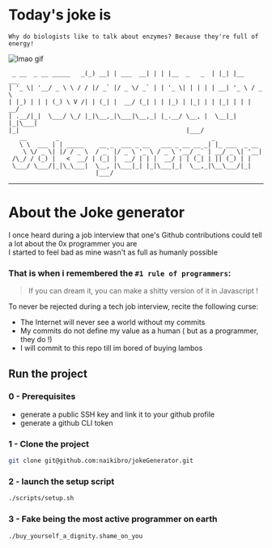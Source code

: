 # Today's joke is

```
Why do biologists like to talk about enzymes? Because they're full of energy!
```

![lmao gif](docs/assets/images/lmao.gif)

```
 _ __  _ __ _____   _(_) __| | ___  __| | | |__  _   _  | |_| |__   ___
| '_ \| '__/ _ \ \ / / |/ _` |/ _ \/ _` | | '_ \| | | | | __| '_ \ / _ \
| |_) | | | (_) \ V /| | (_| |  __/ (_| | | |_) | |_| | | |_| | | |  __/
| .__/|_|  \___/ \_/ |_|\__,_|\___|\__,_| |_.__/ \__, |  \__|_| |_|\___|
|_|                                              |___/
   __        _                                          _
   \ \  ___ | | _____    __ _  ___ _ __   ___ _ __ __ _| |_ ___  _ __
    \ \/ _ \| |/ / _ \  / _` |/ _ \ '_ \ / _ \ '__/ _` | __/ _ \| '__|
 /\_/ / (_) |   <  __/ | (_| |  __/ | | |  __/ | | (_| | || (_) | |
 \___/ \___/|_|\_\___|  \__, |\___|_| |_|\___|_|  \__,_|\__\___/|_|
                        |___/
```

---

# About the Joke generator

I once heard during a job interview that one's Github contributions could tell a lot about the 0x programmer you are  
I started to feel bad as mine wasn't as full as humanly possible

### That is when i remembered the `#1 rule of programmers`:

> If you can dream it, you can make a shitty version of it in Javascript !

To never be rejected during a tech job interview, recite the following curse:

- The Internet will never see a world without my commits
- My commits do not define my value as a human ( but as a programmer, they do !)
- I will commit to this repo till im bored of buying lambos

## Run the project

### 0 - Prerequisites

- generate a public SSH key and link it to your github profile
- generate a github CLI token

### 1 - Clone the project

```sh
git clone git@github.com:naikibro/jokeGenerator.git
```

### 2 - launch the setup script

```sh
./scripts/setup.sh
```

### 3 - Fake being the most active programmer on earth

```sh
./buy_yourself_a_dignity.shame_on_you
```
